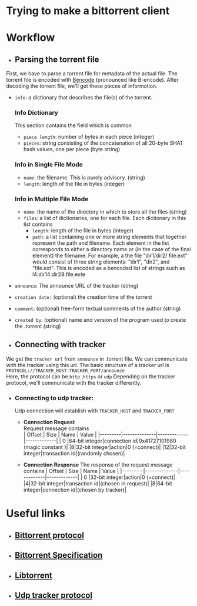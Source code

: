 # Trying to make a bittorrent client 
# Workflow
- ## **Parsing the torrent file**
First, we have to parse a torrent file for metadata of the actual file. The torrent file is encoded with [Bencode](https://en.wikipedia.org/wiki/Bencode)  (pronounced like B-encode). After decoding the torrent file, we'll get these pieces of information.
- `info`: a dictionary that describes the file(s) of the torrent.   
    ### Info Dictionary
    This section contains the field which is common

    - `piece length`: number of bytes in each piece (integer)
    - `pieces`: string consisting of the concatenation of all 20-byte SHA1 hash values, one per piece (byte string)

    ### Info in Single File Mode

    - `name`: the filename. This is purely advisory. (string)
    - `length`: length of the file in bytes (integer)
    ### Info in Multiple File Mode

    - `name`: the name of the directory in which to store all the files (string)
    - `files`: a list of dictionaries, one for each file. Each dictionary in this list contains 
        - `length`: length of the file in bytes (integer)
        - `path`: a list containing one or more string elements that together represent the path and filename. Each element in the list corresponds to either a directory name or   (in the case of the final element) the filename. For example, a the file "dir1/dir2/  file.ext" would consist of three string elements: "dir1", "dir2", and "file.ext". This is encoded as a bencoded list of strings such as l4:dir14:dir28:file.exte

- `announce`: The announce URL of the tracker (string)
- `creation date:` (optional) the creation time of the torrent
- `comment`: (optional) free-form textual comments of the author (string)
- `created by`: (optional) name and version of the program used to create the .torrent (string)


- ## **Connecting with tracker**
We get the `tracker url` from `announce` in .torrent file. We can communicate with the tracker using this url. The basic structure of a tracker url is    
`PROTOCOL://TRACKER_HOST:TRACKER_PORT/announce`     
Here, the protocol can be `http` ,`https` or `udp`
Depending on the tracker protocol, we'll communicate with the tracker differently. 

- ### Connecting to udp tracker:
    Udp connection will establish with `TRACKER_HOST` and `TRACKER_PORT`
    - **Connection Request**    
        Request message contains    
        | Offset  |  Size        | Name        | Value       |
        |---------|--------------|-------------|-------------|
        | 0       |64-bit integer|connection id|0x41727101980 (magic constant )|
        |8|32-bit integer|action|0 (=connect)|
        |12|32-bit integer|transaction id|(randomly chosen)|

    - **Connection Response**
    The response of the request message contains
        | Offset  |  Size        | Name        | Value       |
        |---------|--------------|-------------|-------------|
        | 0       |32-bit integer|action|0 (=connect)|
        |4|32-bit integer|transaction id|(chosen in request)|
        |8|64-bit integer|connection id|(chosen by tracker)|

# Useful links
- ## [Bittorrent protocol](./Resources/bittorrentecon.pdf)
- ## [Bittorrent Specification](https://wiki.theory.org/BitTorrentSpecification)
- ## [Libtorrent](https://libtorrent.org/)
- ## [Udp tracker protocol](http://www.bittorrent.org/beps/bep_0015.html)
